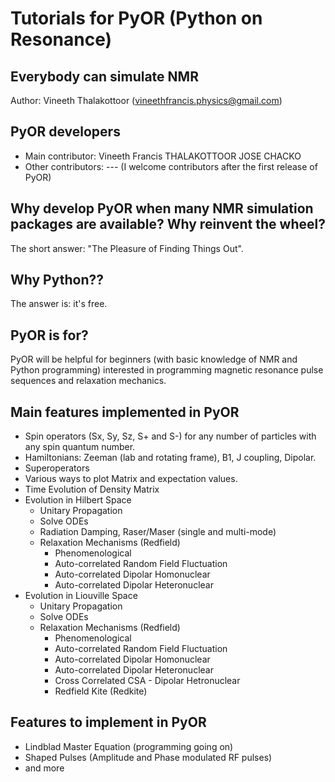 # Tutorials for PyOR (Python on Resonance)
## Everybody can simulate NMR
Author: Vineeth Thalakottoor (vineethfrancis.physics@gmail.com)

## PyOR developers
- Main contributor: Vineeth Francis THALAKOTTOOR JOSE CHACKO
- Other contributors: --- (I welcome contributors after the first release of PyOR)

## Why develop PyOR when many NMR simulation packages are available? Why reinvent the wheel?
The short answer: "The Pleasure of Finding Things Out".

## Why Python??
The answer is: it's free.

## PyOR is for?
PyOR will be helpful for beginners (with basic knowledge of NMR and Python programming) interested in programming magnetic resonance pulse sequences and relaxation mechanics.

## Main features implemented in PyOR
- Spin operators (Sx, Sy, Sz, S+ and S-) for any number of particles with any spin quantum number.
- Hamiltonians: Zeeman (lab and rotating frame), B1, J coupling, Dipolar.
- Superoperators
- Various ways to plot Matrix and expectation values.
-  Time Evolution of Density Matrix
  - Evolution in Hilbert Space
    - Unitary Propagation
    - Solve ODEs
    - Radiation Damping, Raser/Maser (single and multi-mode)
    - Relaxation Mechanisms (Redfield)
      - Phenomenological
      - Auto-correlated Random Field Fluctuation
      - Auto-correlated Dipolar Homonuclear
      - Auto-correlated Dipolar Heteronuclear
  - Evolution in Liouville Space
    - Unitary Propagation
    - Solve ODEs
    - Relaxation Mechanisms (Redfield)
      - Phenomenological
      - Auto-correlated Random Field Fluctuation
      - Auto-correlated Dipolar Homonuclear
      - Auto-correlated Dipolar Heteronuclear
      - Cross Correlated CSA - Dipolar Hetronuclear
      - Redfield Kite (Redkite)

## Features to implement in PyOR
- Lindblad Master Equation (programming going on)
- Shaped Pulses (Amplitude and Phase modulated RF pulses)
- and more
